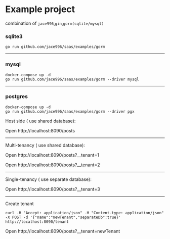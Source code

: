 # Example project

combination of `jace996`,`gin`,`gorm(sqlite/mysql)`

### sqlite3
```shell
go run github.com/jace996/saas/examples/gorm
```
---
### mysql
```shell
docker-compose up -d
go run github.com/jace996/saas/examples/gorm --driver mysql
```
---
### postgres
```shell
docker-compose up -d
go run github.com/jace996/saas/examples/gorm --driver pgx
```

Host side ( use shared database):

Open http://localhost:8090/posts

---
Multi-tenancy ( use shared database):

Open http://localhost:8090/posts?__tenant=1

Open http://localhost:8090/posts?__tenant=2

---
Single-tenancy ( use separate database):

Open http://localhost:8090/posts?__tenant=3

---

Create tenant
```shell
curl -H "Accept: application/json" -H "Content-type: application/json" -X POST -d '{"name":"newTenant","separateDb":true}' http://localhost:8090/tenant
```
Open http://localhost:8090/posts?__tenant=newTenant
